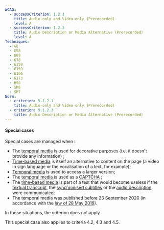 ```yaml
---
WCAG:
  - successCriterion: 1.2.1
    title: Audio-only and Video-only (Prerecorded)
    level: A
  - successCriterion: 1.2.3
    title: Audio Description or Media Alternative (Prerecorded)
    level: A
Techniques:
  - G8
  - G58
  - G69
  - G78
  - G158
  - G159
  - G166
  - G173
  - H96
  - SM6
  - SM7
Norm:
  - criterion: 9.1.2.1
    title: Audio-only and Video-only (Prerecorded)
  - criterion: 9.1.2.3
    title: Audio Description or Media Alternative (Prerecorded)
---
```


#### Special cases

Special cases are managed when :

- The [temporal media](#media-temporel-type-sound-video-and-synchronise) is used for decorative purposes (i.e. it doesn't provide any information) ;
- [Time-based media](#media-temporel-type-sound-video-and-synchronise) is itself an alternative to content on the page (a video in sign language or the vocalisation of a text, for example);
- [Temporal media](#media-temporal-audio-video-and-synchronise) is used to access a larger version;
- The [temporal media](#media-temporal-sound-video-and-synchronise) is used as a [CAPTCHA](#captcha) ;
- The [time-based media](#media-temporel-type-sound-video-and-synchronise) is part of a test that would become useless if the [textual transcript](#transcript-textual-media-temporel), the [synchronised subtitles](#sous-titres-synchronises-objet-multimedia) or the [audio description](#audiodescription-synchronisee-media-temporel) were communicated;
- The temporal media was published before 23 September 2020 (in accordance with the [law of 28 May 2019](http://legilux.public.lu/eli/etat/leg/loi/2019/05/28/a373/jo)).

In these situations, the criterion does not apply.

This special case also applies to criteria 4.2, 4.3 and 4.5.

